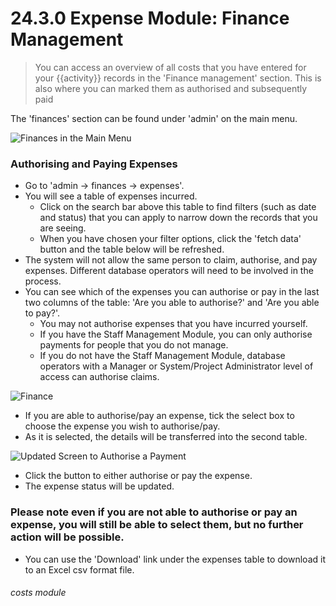 # 24.3.0 Expense Module: Finance Management

> You can access an overview of all costs that you have entered for your {{activity}} records in the 'Finance management' section. This is also where you can marked them as authorised and subsequently paid



The 'finances' section can be found under 'admin' on the main menu. 

![Finances in the Main Menu](24.3.0a.png)

### Authorising and Paying Expenses

- Go to 'admin -> finances -> expenses'.
- You will see a table of expenses incurred. 
   - Click on the search bar above this table to find filters (such as date and status) that you can apply to narrow down the records that you are seeing. 
   - When you have chosen your filter options, click the 'fetch data' button and the table below will be refreshed.
- The system will not allow the same person to claim, authorise, and pay expenses. Different database operators will need to be involved in the process. 
- You can see which of the expenses you can authorise or pay in the last two columns of the table: 'Are you able to authorise?' and 'Are you able to pay?'.   
   - You may not authorise expenses that you have incurred yourself.
   - If you have the Staff Management Module, you can only authorise payments for people that you do not manage. 
   - If you do not have the Staff Management Module, database operators with a Manager or System/Project Administrator level of access can authorise claims.

![Finance](203a.jpg)

- If you are able to authorise/pay an expense, tick the select box to choose the expense you wish to authorise/pay. 
- As it is selected, the details will be transferred into the second table. 

![Updated Screen to Authorise a Payment](24.3.0b.png)

- Click the button to either authorise or pay the expense. 
- The expense status will be updated.

### Please note even if you are not able to authorise or pay an expense, you will still be able to select them, but no further action will be possible.
- You can use the 'Download' link under the expenses table to download it to an Excel csv format file.


###### costs module
